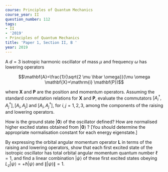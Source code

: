 ```yaml
---
course: Principles of Quantum Mechanics
course_year: II
question_number: 112
tags:
- II
- '2019'
- Principles of Quantum Mechanics
title: 'Paper 1, Section II, B '
year: 2019
---
```




A $d=3$ isotropic harmonic oscillator of mass $\mu$ and frequency $\omega$ has lowering operators

$$\mathbf{A}=\frac{1}{\sqrt{2 \mu \hbar \omega}}(\mu \omega \mathbf{X}+\mathrm{i} \mathbf{P})$$

where $\mathbf{X}$ and $\mathbf{P}$ are the position and momentum operators. Assuming the standard commutation relations for $\mathbf{X}$ and $\mathbf{P}$, evaluate the commutators $\left[A_{i}^{\dagger}, A_{j}^{\dagger}\right],\left[A_{i}, A_{j}\right]$ and $\left[A_{i}, A_{j}^{\dagger}\right]$, for $i, j=1,2,3$, among the components of the raising and lowering operators.

How is the ground state $|\mathbf{0}\rangle$ of the oscillator defined? How are normalised higher excited states obtained from $|\mathbf{0}\rangle$ ? [You should determine the appropriate normalisation constant for each energy eigenstate.]

By expressing the orbital angular momentum operator $\mathbf{L}$ in terms of the raising and lowering operators, show that each first excited state of the isotropic oscillator has total orbital angular momentum quantum number $\ell=1$, and find a linear combination $|\psi\rangle$ of these first excited states obeying $L_{z}|\psi\rangle=+\hbar|\psi\rangle$ and $\||\psi\rangle \|=1$.